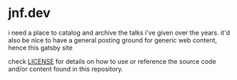 # jnf.dev
i need a place to catalog and archive the talks i've given over the years. it'd also be nice to have a general posting ground for generic web content, hence this gatsby site

check [LICENSE](./LICENSE) for details on how to use or reference the source code and/or content found in this repository.
